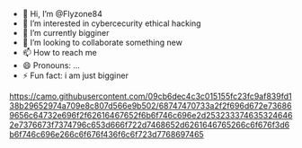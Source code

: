 - 👋 Hi, I’m @Flyzone84
- 👀 I’m interested in cybercecurity ethical hacking
- 🌱 I’m currently bigginer
- 💞️ I’m looking to collaborate something new
- 📫 How to reach me 
- 😄 Pronouns: ...
- ⚡ Fun fact: i am just bigginer

https://camo.githubusercontent.com/09cb6dec4c3c015155fc23fc9af839fd138b29652974a709e8c807d566e9b502/68747470733a2f2f696d672e736869656c64732e696f2f62616467652f6b6f746c696e2d2532333746353246462e7376673f7374796c653d666f722d7468652d6261646765266c6f676f3d6b6f746c696e266c6f676f436f6c6f723d7768697465


<!---
Flyzone84/Flyzone84 is a ✨ special ✨ repository because its `README.md` (this file) appears on your GitHub profile.
You can click the Preview link to take a look at your changes.
--->
